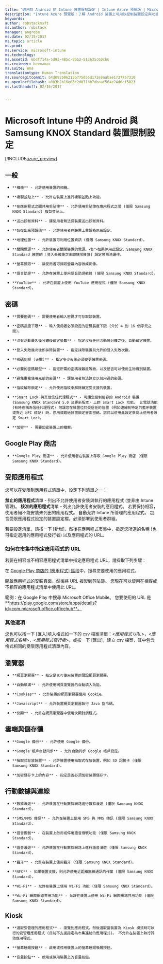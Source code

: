 ```yaml
---
title: "適用於 Android 的 Intune 裝置限制設定 | Intune Azure 預覽版 | Microsoft Docs"
description: "Intune Azure 預覽版︰了解 Android 裝置上可用以控制裝置設定與功能的 Intune 設定。"
keywords: 
author: robstackmsft
ms.author: robstack
manager: angrobe
ms.date: 02/15/2017
ms.topic: article
ms.prod: 
ms.service: microsoft-intune
ms.technology: 
ms.assetid: 6bdf714a-5d93-485c-8b52-513635c60cb6
ms.reviewer: heenamac
ms.suite: ems
translationtype: Human Translation
ms.sourcegitcommit: b4d095506215b775d56d172e9aabae1737757310
ms.openlocfilehash: a003b2b16e05c2d071bb7dbaaf564e24d0cf5823
ms.lasthandoff: 02/16/2017


---
```


# <a name="android-and-samsung-knox-standard-device-restriction-settings-in-microsoft-intune"></a>Microsoft Intune 中的 Android 與 Samsung KNOX Standard 裝置限制設定

[!INCLUDE[azure_preview](../includes/azure_preview.md)]

## <a name="general"></a>一般
-     **相機** - 允許使用裝置的相機。
-     **複製並貼上** - 允許在裝置上進行複製並貼上功能。
-     **在應用程式之間共用剪貼簿** - 允許使用剪貼簿在應用程式之間 (僅限 Samsung KNOX Standard) 複製並貼上。
-     **送出診斷資料** - 讓使用者無法從裝置送出診斷資料。    
-     **恢復出廠預設值** - 允許使用者在裝置上重設為原廠設定。
-     **地理位置** - 允許裝置可利用位置資訊 (僅限 Samsung KNOX Standard)。
-     **關閉電源** - 允許使用者關閉裝置的電源。<br>如果停用此設定，Samsung KNOX Standard 裝置的 [登入失敗幾次後即抹除裝置] 設定將無法運作。
-     **螢幕擷取** - 讓使用者可擷取螢幕內容做成影像。
-     **語音助理** - 允許在裝置上使用語音助理軟體 (僅限 Samsung KNOX Standard)。
-     **YouTube** - 允許在裝置上使用 YouTube 應用程式 (僅限 Samsung KNOX Standard)。

## <a name="password"></a>密碼
-     **需要密碼** - 需要使用者輸入密碼才可存取該裝置。
-     **密碼長度下限** - 輸入使用者必須設定的密碼長度下限 (介於 4 到 16 個字元之間)。
-     **沒有活動最久幾分鐘後鎖定螢幕** - 指定沒有任何活動幾分鐘之後，自動鎖定裝置。
-     **登入失敗幾次後即抹除裝置** - 指定抹除裝置前允許的登入失敗次數。
-     **密碼到期 (天數)** - 指定多少天後必須變更裝置密碼。
-     **必要的密碼類型** - 指定所需的密碼複雜度等級，以及是否可以使用生物識別裝置。
-     **避免重複使用先前的密碼** - 讓使用者無法建立以前用過的密碼。
-     **指紋解除鎖定** - 允許使用指紋來解除鎖定受支援的裝置。
-     **Smart Lock 與其他信任代理程式** - 可讓您控制相容的 Android 裝置 (Samsung KNOX Standard 5.0 及更新版本) 上的 Smart Lock 功能。 此電話功能 (有時也稱為信任代理程式) 可讓您在裝置位於受信任的位置 (例如連線到特定的藍牙裝置或靠近 NFC 標記) 時，停用或略過裝置鎖定畫面密碼。您可以使用此設定來防止使用者設定 Smart Lock。
-     **加密** - 需要加密裝置上的檔案。

## <a name="google-play-store"></a>Google Play 商店

-     **Google Play 商店** - 允許使用者在裝置上存取 Google Play 商店 (僅限 Samsung KNOX Standard)。

## <a name="restricted-apps"></a>受限應用程式

您可以在受限制應用程式清單中，設定下列清單之一︰

**禁止的應用程式**清單 - 列出不允許使用者安裝與執行的應用程式 (並非由 Intune 管理)。
**核准的應用程式**清單 - 列出允許使用者安裝的應用程式。 若要保持相容，使用者絕不能安裝未列出的應用程式。 自動允許 Intune 所管理的應用程式。
包含受限應用程式設定的裝置設定檔，必須部署到使用者群組。

若要設定清單，請按一下 [新增]，然後在應用程式市集中，指定您所選的名稱 (也可指定選用的應用程式發行者) 以及應用程式的 URL。

### <a name="how-to-specify-the-url-to-an-app-in-the-store"></a>如何在市集中指定應用程式的 URL

若要在相容或不相容應用程式清單中指定應用程式 URL，請採取下列步驟︰

在 [Google Play 商店的 [應用程式] 區段](https://play.google.com/store/apps)中，搜尋您要使用的應用程式。

開啟應用程式的安裝頁面，然後將 URL 複製到剪貼簿。 您現在可以使用在相容或不相容的應用程式清單中使用此 URL。

範例：在 Google Play 中搜尋 Microsoft Office Mobile。 您要使用的 URL 是 **https://play.google.com/store/apps/details?id=com.microsoft.office.officehub**。

### <a name="additional-options"></a>其他選項

您也可以按一下 [匯入]填入格式如一下的 csv 檔案清單：<*應用程式 URL*>，<*應用程式名稱*>，<*應用程式發行者*>，或按一下 [匯出]，建立 csv 檔案，其中包含格式相同的受限應用程式清單內容。        

## <a name="browser"></a>瀏覽器
-     **網頁瀏覽器** - 指定是否可使用裝置的預設網頁瀏覽器。
-     **自動填滿** - 允許使用網頁瀏覽器的自動填入功能。
-     **Cookies** - 允許裝置的網頁瀏覽器使用 Cookie。
-     **Javascript** - 允許裝置網頁瀏覽器執行 Java 指令碼。
-     **快顯** - 允許在網頁瀏覽器中使用快顯封鎖程式。

## <a name="cloud-and-storage"></a>雲端與儲存體
-     **Google 備份** - 允許使用 Google 備份。
-     **Google 帳戶自動同步** - 允許自動同步 Google 帳戶設定。
-     **抽取式存放裝置** - 允許裝置使用抽取式存放裝置，例如 SD 記憶卡 (僅限 Samsung KNOX Standard)。
-     **加密儲存卡上的內容** - 指定是否必須加密裝置儲存卡。

## <a name="cellular-and-connectivity"></a>行動數據與連線
-     **數據漫遊** - 允許裝置在行動數據網路進行數據漫遊 (僅限 Samsung KNOX Standard)。
-     **SMS/MMS 傳訊** - 允許在裝置上使用 SMS 與 MMS 傳訊 (僅限 Samsung KNOX Standard)。
-     **語音撥號** - 在裝置上啟用或停用語音撥號功能 (僅限 Samsung KNOX Standard)。
-     **語音漫遊** - 允許裝置在行動數據網路上進行語音漫遊 (僅限 Samsung KNOX Standard)。
-     **藍牙** - 允許在裝置上使用藍牙 (僅限 Samsung KNOX Standard)。
-     **NFC** - 如果裝置支援，則允許使用近距離無線通訊的作業 (僅限 Samsung KNOX Standard)。
-     **Wi-Fi** - 允許在裝置上使用 Wi-Fi 功能 (僅限 Samsung KNOX Standard)。
-     **Wi-Fi 網際網路共用功能** - 允許在裝置上使用 Wi-Fi 網際網路共用功能 (僅限 Samsung KNOX Standard)。

## <a name="kiosk"></a>Kiosk
-     **選取受管理的應用程式** - 瀏覽到應用程式，然後選取當裝置為 Kiosk 模式時可執行的受管理應用程式 (目前不支援指定為市集連結的應用程式)。 不允許在裝置上執行其他應用程式。
-     **螢幕睡眠按鈕** - 啟用或停用裝置上的螢幕睡眠喚醒按鈕。
-     **音量按鈕** - 啟用或停用裝置上的音量按鈕。

